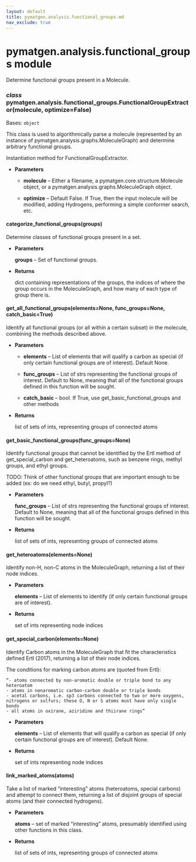 ```yaml
---
layout: default
title: pymatgen.analysis.functional_groups.md
nav_exclude: true
---
```


# pymatgen.analysis.functional_groups module

Determine functional groups present in a Molecule.


### _class_ pymatgen.analysis.functional_groups.FunctionalGroupExtractor(molecule, optimize=False)
Bases: `object`

This class is used to algorithmically parse a molecule (represented by an
instance of pymatgen.analysis.graphs.MoleculeGraph) and determine arbitrary
functional groups.

Instantiation method for FunctionalGroupExtractor.


* **Parameters**


    * **molecule** – Either a filename, a pymatgen.core.structure.Molecule
    object, or a pymatgen.analysis.graphs.MoleculeGraph object.


    * **optimize** – Default False. If True, then the input molecule will be
    modified, adding Hydrogens, performing a simple conformer search,
    etc.



#### categorize_functional_groups(groups)
Determine classes of functional groups present in a set.


* **Parameters**

    **groups** – Set of functional groups.



* **Returns**

    dict containing representations of the groups, the indices of
    where the group occurs in the MoleculeGraph, and how many of each
    type of group there is.



#### get_all_functional_groups(elements=None, func_groups=None, catch_basic=True)
Identify all functional groups (or all within a certain subset) in the
molecule, combining the methods described above.


* **Parameters**


    * **elements** – List of elements that will qualify a carbon as special
    (if only certain functional groups are of interest).
    Default None.


    * **func_groups** – List of strs representing the functional groups of
    interest. Default to None, meaning that all of the functional groups
    defined in this function will be sought.


    * **catch_basic** – bool. If True, use get_basic_functional_groups and
    other methods



* **Returns**

    list of sets of ints, representing groups of connected atoms



#### get_basic_functional_groups(func_groups=None)
Identify functional groups that cannot be identified by the Ertl method
of get_special_carbon and get_heteroatoms, such as benzene rings, methyl
groups, and ethyl groups.

TODO: Think of other functional groups that are important enough to be
added (ex: do we need ethyl, butyl, propyl?)


* **Parameters**

    **func_groups** – List of strs representing the functional groups of
    interest. Default to None, meaning that all of the functional groups
    defined in this function will be sought.



* **Returns**

    list of sets of ints, representing groups of connected atoms



#### get_heteroatoms(elements=None)
Identify non-H, non-C atoms in the MoleculeGraph, returning a list of
their node indices.


* **Parameters**

    **elements** – List of elements to identify (if only certain
    functional groups are of interest).



* **Returns**

    set of ints representing node indices



#### get_special_carbon(elements=None)
Identify Carbon atoms in the MoleculeGraph that fit the characteristics
defined Ertl (2017), returning a list of their node indices.

The conditions for marking carbon atoms are (quoted from Ertl):

    “- atoms connected by non-aromatic double or triple bond to any
    heteroatom
    - atoms in nonaromatic carbon-carbon double or triple bonds
    - acetal carbons, i.e. sp3 carbons connected to two or more oxygens,
    nitrogens or sulfurs; these O, N or S atoms must have only single bonds
    - all atoms in oxirane, aziridine and thiirane rings”


* **Parameters**

    **elements** – List of elements that will qualify a carbon as special
    (if only certain functional groups are of interest).
    Default None.



* **Returns**

    set of ints representing node indices



#### link_marked_atoms(atoms)
Take a list of marked “interesting” atoms (heteroatoms, special carbons)
and attempt to connect them, returning a list of disjoint groups of
special atoms (and their connected hydrogens).


* **Parameters**

    **atoms** – set of marked “interesting” atoms, presumably identified
    using other functions in this class.



* **Returns**

    list of sets of ints, representing groups of connected atoms